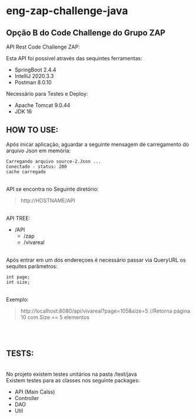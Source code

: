 # eng-zap-challenge-java
## Opção B do Code Challenge do Grupo ZAP

API Rest Code Challenge ZAP:

Esta API foi possível através das sequintes ferramentas: <br>

- SpringBoot 2.4.4 
- IntelliJ 2020.3.3 
- Postman 8.0.10

Necessário para Testes e Deploy:<br>

- Apache Tomcat 9.0.44
- JDK 16

## HOW TO USE:

Após inicar aplicação, aguardar a seguinte mensagem de carregamento do arquivo Json em memória:
```
Carregando arquivo source-2.Json ...
Conectado - status: 200
cache carregado
```
<br>
API se encontra no Seguinte diretório:

> http://HOSTNAME/API
<br>
API TREE:

- /API
  - /zap 
  - /vivareal 
<br>
Após entrar em um dos endereçoes é necessário passar via QueryURL os sequites parâmetros:<br>

```
int page;
int size; 
```
<br>
Exemplo:
<br>

>http://localhost:8080/api/vivareal?page=105&size=5 //Retorna página 10 com Size == 5 elementos

<br><br>
## TESTS:
<br>
No projeto existem testes unitários na pasta /test/java
<br>
Existem testes para as classes nos seguinte packages:
<br>

- API (Main Calss)  
- Controller 
- DAO  
- Util  

